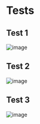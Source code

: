 # Tests

## Test 1
![image](https://user-images.githubusercontent.com/58052549/207629735-e4b26087-49d5-4515-85f7-ca653fda59fc.png)
## Test 2
![image](https://user-images.githubusercontent.com/58052549/207629840-b0058724-2c32-449b-9711-7d18d6f1a5cf.png)
## Test 3
![image](https://user-images.githubusercontent.com/58052549/207630278-4aa58696-34c4-4d4f-befc-642b72a04500.png)
